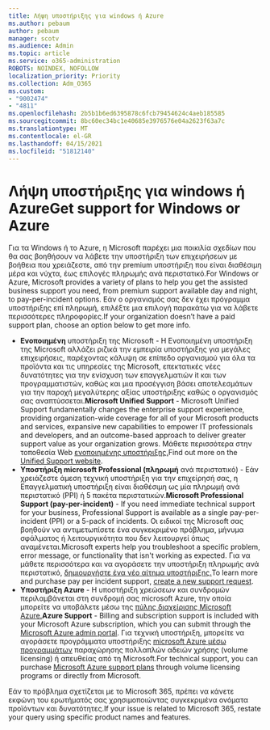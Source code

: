 ```yaml
---
title: Λήψη υποστήριξης για windows ή Azure
ms.author: pebaum
author: pebaum
manager: scotv
ms.audience: Admin
ms.topic: article
ms.service: o365-administration
ROBOTS: NOINDEX, NOFOLLOW
localization_priority: Priority
ms.collection: Adm_O365
ms.custom:
- "9002474"
- "4811"
ms.openlocfilehash: 2b5b1b6ed6395878c6fcb79454624c4aeb185585
ms.sourcegitcommit: 8bc60ec34bc1e40685e3976576e04a2623f63a7c
ms.translationtype: MT
ms.contentlocale: el-GR
ms.lasthandoff: 04/15/2021
ms.locfileid: "51812140"
---
```

# <a name="get-support-for-windows-or-azure"></a><span data-ttu-id="1b7cd-102">Λήψη υποστήριξης για windows ή Azure</span><span class="sxs-lookup"><span data-stu-id="1b7cd-102">Get support for Windows or Azure</span></span>

<span data-ttu-id="1b7cd-103">Για τα Windows ή το Azure, η Microsoft παρέχει μια ποικιλία σχεδίων που θα σας βοηθήσουν να λάβετε την υποστήριξη των επιχειρήσεων με βοήθεια που χρειάζεστε, από την premium υποστήριξη που είναι διαθέσιμη μέρα και νύχτα, έως επιλογές πληρωμής ανά περιστατικό.</span><span class="sxs-lookup"><span data-stu-id="1b7cd-103">For Windows or Azure, Microsoft provides a variety of plans to help you get the assisted business support you need, from premium support available day and night, to pay-per-incident options.</span></span> <span data-ttu-id="1b7cd-104">Εάν ο οργανισμός σας δεν έχει πρόγραμμα υποστήριξης επί πληρωμή, επιλέξτε μια επιλογή παρακάτω για να λάβετε περισσότερες πληροφορίες.</span><span class="sxs-lookup"><span data-stu-id="1b7cd-104">If your organization doesn’t have a paid support plan, choose an option below to get more info.</span></span>

- <span data-ttu-id="1b7cd-105">**Ενοποιημένη** υποστήριξη της Microsoft - Η Ενοποιημένη υποστήριξη της Microsoft αλλάζει ριζικά την εμπειρία υποστήριξης για μεγάλες επιχειρήσεις, παρέχοντας κάλυψη σε επίπεδο οργανισμού για όλα τα προϊόντα και τις υπηρεσίες της Microsoft, επεκτατικές νέες δυνατότητες για την ενίσχυση των επαγγελματιών it και των προγραμματιστών, καθώς και μια προσέγγιση βάσει αποτελεσμάτων για την παροχή μεγαλύτερης αξίας υποστήριξης καθώς ο οργανισμός σας αναπτύσσεται.</span><span class="sxs-lookup"><span data-stu-id="1b7cd-105">**Microsoft Unified Support** - Microsoft Unified Support fundamentally changes the enterprise support experience, providing organization-wide coverage for all of your Microsoft products and services, expansive new capabilities to empower IT professionals and developers, and an outcome-based approach to deliver greater support value as your organization grows.</span></span> <span data-ttu-id="1b7cd-106">Μάθετε περισσότερα στην τοποθεσία Web [ενοποιημένης υποστήριξης.](https://aka.ms/unified-support)</span><span class="sxs-lookup"><span data-stu-id="1b7cd-106">Find out more on the [Unified Support website](https://aka.ms/unified-support).</span></span>
- <span data-ttu-id="1b7cd-107">**Υποστήριξη microsoft Professional (πληρωμή** ανά περιστατικό) - Εάν χρειάζεστε άμεση τεχνική υποστήριξη για την επιχείρησή σας, η Επαγγελματική υποστήριξη είναι διαθέσιμη ως μία πληρωμή ανά περιστατικό (PPI) ή 5 πακέτα περιστατικών.</span><span class="sxs-lookup"><span data-stu-id="1b7cd-107">**Microsoft Professional Support (pay-per-incident)** - If you need immediate technical support for your business, Professional Support is available as a single pay-per-incident (PPI) or a 5-pack of incidents.</span></span> <span data-ttu-id="1b7cd-108">Οι ειδικοί της Microsoft σας βοηθούν να αντιμετωπίσετε ένα συγκεκριμένο πρόβλημα, μήνυμα σφάλματος ή λειτουργικότητα που δεν λειτουργεί όπως αναμένεται.</span><span class="sxs-lookup"><span data-stu-id="1b7cd-108">Microsoft experts help you troubleshoot a specific problem, error message, or functionality that isn't working as expected.</span></span> <span data-ttu-id="1b7cd-109">Για να μάθετε περισσότερα και να αγοράσετε την υποστήριξη πληρωμής ανά περιστατικό, [δημιουργήστε ένα νέο αίτημα υποστήριξης.](https://support.microsoft.com/supportforbusiness/productselection)</span><span class="sxs-lookup"><span data-stu-id="1b7cd-109">To learn more and purchase pay per incident support, [create a new support request](https://support.microsoft.com/supportforbusiness/productselection).</span></span>
- <span data-ttu-id="1b7cd-110">**Υποστήριξη Azure** - Η υποστήριξη χρεώσεων και συνδρομών περιλαμβάνεται στη συνδρομή σας microsoft Azure, την οποία μπορείτε να υποβάλετε μέσω της [πύλης διαχείρισης Microsoft Azure.](https://portal.azure.com/)</span><span class="sxs-lookup"><span data-stu-id="1b7cd-110">**Azure Support** - Billing and subscription support is included with your Microsoft Azure subscription, which you can submit through the [Microsoft Azure admin portal](https://portal.azure.com/).</span></span> <span data-ttu-id="1b7cd-111">Για τεχνική υποστήριξη, μπορείτε να αγοράσετε προγράμματα υποστήριξης [microsoft Azure μέσω προγραμμάτων](https://azure.microsoft.com/support/plans/) παραχώρησης πολλαπλών αδειών χρήσης (volume licensing) ή απευθείας από τη Microsoft.</span><span class="sxs-lookup"><span data-stu-id="1b7cd-111">For technical support, you can purchase [Microsoft Azure support plans](https://azure.microsoft.com/support/plans/) through volume licensing programs or directly from Microsoft.</span></span>

<span data-ttu-id="1b7cd-112">Εάν το πρόβλημα σχετίζεται με το Microsoft 365, πρέπει να κάνετε εκφώνη του ερωτήματός σας χρησιμοποιώντας συγκεκριμένα ονόματα προϊόντων και δυνατότητες.</span><span class="sxs-lookup"><span data-stu-id="1b7cd-112">If your issue is related to Microsoft 365, restate your query using specific product names and features.</span></span>
